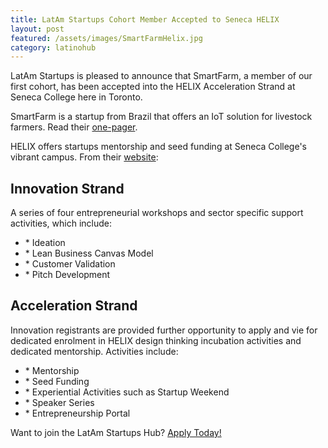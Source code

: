 ```yaml
---
title: LatAm Startups Cohort Member Accepted to Seneca HELIX
layout: post
featured: /assets/images/SmartFarmHelix.jpg
category: latinohub
---
```

<p>
LatAm Startups is pleased to announce that SmartFarm, a member of our first cohort, has been accepted into the HELIX Acceleration Strand at Seneca College here in Toronto.
</p>

<!--more-->

<p>

<p>
SmartFarm is a startup from Brazil that offers an IoT solution for livestock farmers. Read their <a href="https://www.latamstartups.org/assets/pdfs/SmartFarm_onepager.pdf">one-pager</a>.
</p>

HELIX offers startups mentorship and seed funding at Seneca College's vibrant campus. From their <a href="http://www.senecacollege.ca/HELIX/strands.html">website</a>:
</p>

<section id="main" class="two-column-inner">
<h2>Innovation Strand</h2>
<p>A series of four entrepreneurial workshops and sector specific support activities, which include:</p>
<ul>
    <li>* Ideation</li>
    <li>* Lean Business Canvas Model</li>
    <li>* Customer Validation</li>
    <li>* Pitch Development</li>
</ul>
<h2>Acceleration Strand</h2>
<p>Innovation registrants are provided further opportunity to apply and vie for dedicated enrolment in HELIX design thinking incubation activities and dedicated mentorship. Activities include:</p>
<ul>
    <li>* Mentorship</li>
    <li>* Seed Funding</li>
    <li>* Experiential Activities such as Startup Weekend</li>
    <li>* Speaker Series</li>
    <li>* Entrepreneurship Portal</li>
</ul>

<p>
Want to join the LatAm Startups Hub? <a href="/latam-hub-toronto.html">Apply Today!</a>
</p>

